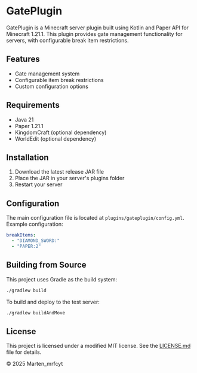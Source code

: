 # GatePlugin

GatePlugin is a Minecraft server plugin built using Kotlin and Paper API for Minecraft 1.21.1. This plugin provides gate management functionality for servers, with configurable break item restrictions.

## Features

- Gate management system
- Configurable item break restrictions
- Custom configuration options

## Requirements

- Java 21
- Paper 1.21.1
- KingdomCraft (optional dependency)
- WorldEdit (optional dependency)

## Installation

1. Download the latest release JAR file
2. Place the JAR in your server's plugins folder
3. Restart your server

## Configuration

The main configuration file is located at `plugins/gateplugin/config.yml`. Example configuration:

```yaml
breakItems:
  - "DIAMOND_SWORD:"
  - "PAPER:2"
```

## Building from Source

This project uses Gradle as the build system:

```bash
./gradlew build
```

To build and deploy to the test server:

```bash
./gradlew buildAndMove
```

## License

This project is licensed under a modified MIT license. See the [LICENSE.md](LICENSE) file for details.

© 2025 Marten_mrfcyt